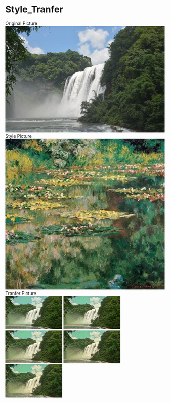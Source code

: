 # Style_Tranfer
Original Picture   
<img src="https://github.com/weiorwei/Style_Tranfer/blob/main/neural_style_transfer_own/output_0.jpg" > <br />
Style Picture
<img src="https://github.com/weiorwei/Style_Tranfer/blob/main/style_pic/sleep_flower.jpg" >  <br />
Tranfer Picture <br />
<img src="https://github.com/weiorwei/Style_Tranfer/blob/main/neural_style_transfer_own/output_500.jpg" width="180" height="105">
<img src="https://github.com/weiorwei/Style_Tranfer/blob/main/neural_style_transfer_own/output_1000.jpg" width="180" height="105">
<img src="https://github.com/weiorwei/Style_Tranfer/blob/main/neural_style_transfer_own/output_1500.jpg" width="180" height="105">
<img src="https://github.com/weiorwei/Style_Tranfer/blob/main/neural_style_transfer_own/output_2000.jpg" width="180" height="105">
<img src="https://github.com/weiorwei/Style_Tranfer/blob/main/neural_style_transfer_own/output_2500.jpg" width="180" height="105">
